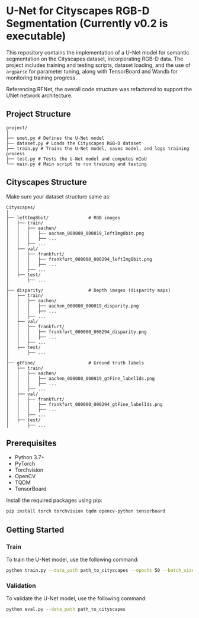 # U-Net for Cityscapes RGB-D Segmentation (Currently v0.2 is executable)

This repository contains the implementation of a U-Net model for semantic segmentation on the Cityscapes dataset, incorporating RGB-D data. The project includes training and testing scripts, dataset loading, and the use of `argparse` for parameter tuning, along with TensorBoard and Wandb for monitoring training progress.

Referencing RFNet, the overall code structure was refactored to support the UNet network architecture.

## Project Structure

```
project/
│
├── unet.py # Defines the U-Net model
├── dataset.py # Loads the Cityscapes RGB-D dataset
├── train.py # Trains the U-Net model, saves model, and logs training process
├── test.py # Tests the U-Net model and computes mIoU
└── main.py # Main script to run training and testing
```

## Cityscapes Structure
Make sure your dataset structure same as:
```
Cityscapes/
│
├── leftImg8bit/               # RGB images
│   ├── train/
│   │   ├── aachen/
│   │   │   ├── aachen_000000_000019_leftImg8bit.png
│   │   │   ├── ...
│   │   ├── ...
│   ├── val/
│   │   ├── frankfurt/
│   │   │   ├── frankfurt_000000_000294_leftImg8bit.png
│   │   │   ├── ...
│   │   ├── ...
│   ├── test/
│       ├── ...
│
├── disparity/                 # Depth images (disparity maps)
│   ├── train/
│   │   ├── aachen/
│   │   │   ├── aachen_000000_000019_disparity.png
│   │   │   ├── ...
│   │   ├── ...
│   ├── val/
│   │   ├── frankfurt/
│   │   │   ├── frankfurt_000000_000294_disparity.png
│   │   │   ├── ...
│   │   ├── ...
│   ├── test/
│       ├── ...
│
├── gtFine/                    # Ground truth labels
│   ├── train/
│   │   ├── aachen/
│   │   │   ├── aachen_000000_000019_gtFine_labelIds.png
│   │   │   ├── ...
│   │   ├── ...
│   ├── val/
│   │   ├── frankfurt/
│   │   │   ├── frankfurt_000000_000294_gtFine_labelIds.png
│   │   │   ├── ...
│   │   ├── ...
│   ├── test/
│       ├── ...
```

## Prerequisites

- Python 3.7+
- PyTorch
- Torchvision
- OpenCV
- TQDM
- TensorBoard

Install the required packages using pip:
```bash
pip install torch torchvision tqdm opencv-python tensorboard
```


## Getting Started
### Train
To train the U-Net model, use the following command:
```bash
python train.py --data_path path_to_cityscapes --epochs 50 --batch_size 4 --lr 1e-4
```

### Validation
To validate the U-Net model, use the following command:
```bash
python eval.py --data_path path_to_cityscapes
```
